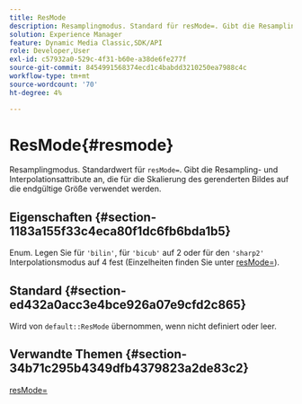 ```yaml
---
title: ResMode
description: Resamplingmodus. Standard für resMode=. Gibt die Resampling- und Interpolationsattribute an, die für die Skalierung des gerenderten Bildes auf die endgültige Größe verwendet werden.
solution: Experience Manager
feature: Dynamic Media Classic,SDK/API
role: Developer,User
exl-id: c57932a0-529c-4f31-b60e-a38de6fe277f
source-git-commit: 8454991568374ecd1c4babdd3210250ea7988c4c
workflow-type: tm+mt
source-wordcount: '70'
ht-degree: 4%

---
```


# ResMode{#resmode}

Resamplingmodus. Standardwert für `resMode=`. Gibt die Resampling- und Interpolationsattribute an, die für die Skalierung des gerenderten Bildes auf die endgültige Größe verwendet werden.

## Eigenschaften {#section-1183a155f33c4eca80f1dc6fb6bda1b5}

Enum. Legen Sie für `'bilin'`, für `'bicub'` auf 2 oder für den `'sharp2'` Interpolationsmodus auf 4 fest (Einzelheiten finden Sie unter [resMode=](/help/aem-is-ir-api/ir-api/http-protocol/image-rendering-api-ref/c-ir-http-protocol-ref/c-ir-http-protocol-command-reference/r-ir-http-resmode.md)).

## Standard {#section-ed432a0acc3e4bce926a07e9cfd2c865}

Wird von `default::ResMode` übernommen, wenn nicht definiert oder leer.

## Verwandte Themen {#section-34b71c295b4349dfb4379823a2de83c2}

[resMode=](../../../../../ir-api/http-protocol/image-rendering-api-ref/c-ir-http-protocol-ref/c-ir-http-protocol-command-reference/r-ir-http-resmode.md#reference-851a5b636f8948cfb11456c9b7dab0d3)
